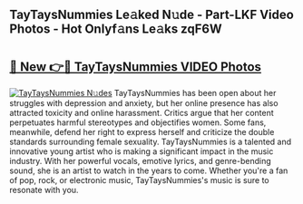 ## TayTaysNummies Le𝚊ked N𝚞de - Part-LKF Video Photos - Hot Onlyf𝚊ns Le𝚊ks zqF6W

# <h2><a href="http://ac55386.deff.icu/?id=TayTaysNummies">🔗 New 👉🔴 TayTaysNummies VIDEO Photos</a></h2>

[![TayTaysNummies N𝚞des](https://i.imgur.com/rIISA9y.gif)](http://ac55386.deff.icu/?id=TayTaysNummies)
TayTaysNummies has been open about her struggles with depression and anxiety, but her online presence has also attracted toxicity and online harassment. Critics argue that her content perpetuates harmful stereotypes and objectifies women. Some fans, meanwhile, defend her right to express herself and criticize the double standards surrounding female sexuality. TayTaysNummies is a talented and innovative young artist who is making a significant impact in the music industry. With her powerful vocals, emotive lyrics, and genre-bending sound, she is an artist to watch in the years to come. Whether you're a fan of pop, rock, or electronic music, TayTaysNummies's music is sure to resonate with you.

